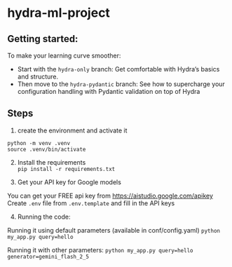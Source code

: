 # hydra-ml-project

## Getting started: 
To make your learning curve smoother:
- Start with the `hydra-only` branch: Get comfortable with Hydra’s basics and structure.
- Then move to the `hydra-pydantic` branch: See how to supercharge your configuration handling with Pydantic validation on top of Hydra
## Steps
1. create the environment and activate it 
```
python -m venv .venv
source .venv/bin/activate
```

2. Install the requirements  
`pip install -r requirements.txt`

3. Get your API key for Google models  

You can get your FREE api key from https://aistudio.google.com/apikey
Create `.env` file from `.env.template` and fill in the API keys 

4. Running the code:

Running it using default parameters (available in conf/config.yaml)
`python my_app.py query=hello`

Running it with other parameters:
`python my_app.py query=hello generator=gemini_flash_2_5`
